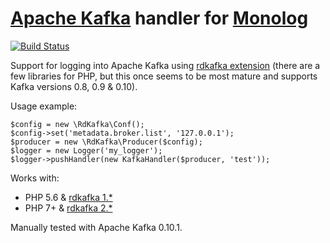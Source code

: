 # [Apache Kafka](https://kafka.apache.org/) handler for [Monolog](https://github.com/Seldaek/monolog)

[![Build Status](https://travis-ci.org/kozlice/monolog-kafka.svg?branch=master)](https://travis-ci.org/kozlice/monolog-kafka)

Support for logging into Apache Kafka using [rdkafka extension](https://github.com/arnaud-lb/php-rdkafka) (there are a few libraries for PHP, but this once seems to be most mature and supports Kafka versions 0.8, 0.9 & 0.10).

Usage example:

    $config = new \RdKafka\Conf();
    $config->set('metadata.broker.list', '127.0.0.1');
    $producer = new \RdKafka\Producer($config);
    $logger = new Logger('my_logger');
    $logger->pushHandler(new KafkaHandler($producer, 'test'));

Works with:
- PHP 5.6 & [rdkafka 1.*](https://pecl.php.net/package/rdkafka/1.0.0)
- PHP 7+ & [rdkafka 2.*](https://pecl.php.net/package/rdkafka/2.0.0)

Manually tested with Apache Kafka 0.10.1.
